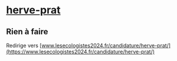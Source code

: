 # [herve-prat](https://nouveau-front-populaire-legislatives-2024.fr/herve-prat)

## Rien à faire
Redirige vers [www.lesecologistes2024.fr/candidature/herve-prat/](https://www.lesecologistes2024.fr/candidature/herve-prat/)